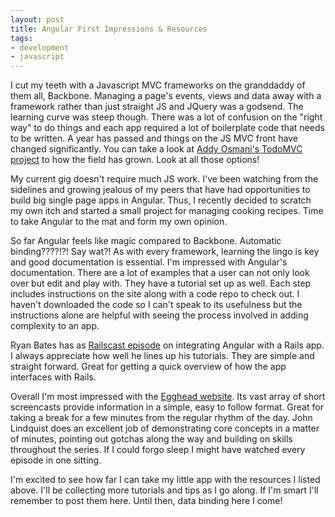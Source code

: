 ```yaml
---
layout: post
title: Angular First Impressions & Resources
tags:
- development
- javascript
---
```


<p>I cut my teeth with a Javascript MVC frameworks on the granddaddy of them all, Backbone. Managing a page's events, views and data away with a framework rather than just straight JS and JQuery was a godsend. The learning curve was steep though. There was a lot of confusion on the "right way" to do things and each app required a lot of boilerplate code that needs to be written. A year has passed and things on the JS MVC front have changed significantly. You can take a look at <a href="https://todomvc.com/">Addy Osmani's TodoMVC project</a> to how the field has grown. Look at all those options!</p>

<!--post break-->

<p>My current gig doesn't require much JS work. I've been watching from the sidelines and growing jealous of my peers that have had opportunities to build big single page apps in Angular. Thus, I recently decided to scratch my own itch and started a small project for managing cooking recipes. Time to take Angular to the mat and form my own opinion.</p>

<p>So far Angular feels like magic compared to Backbone. Automatic binding????!?! Say wat?! As with every framework, learning the lingo is key and good documentation is essential. I'm impressed with <a hre="https://docs.angularjs.org/guide/index">Angular's documentation</a>. There are a lot of examples that a user can not only look over but edit and play with. They have a tutorial set up as well. Each step includes instructions on the site along with a code repo to check out. I haven't downloaded the code so I can't speak to its usefulness but the instructions alone are helpful with seeing the process involved in adding complexity to an app.</p>

<p>Ryan Bates has as <a href="https://railscasts.com/episodes/405-angularjs">Railscast episode</a> on integrating Angular with a Rails app. I always appreciate how well he lines up his tutorials. They are simple and straight forward. Great for getting a quick overview of how the app interfaces with Rails.</p>

<p>Overall I'm most impressed with the <a href="https://egghead.io/">Egghead website</a>. Its vast array of short screencasts provide information in a simple, easy to follow format. Great for taking a break for a few minutes from the regular rhythm of the day. John Lindquist does an excellent job of demonstrating core concepts in a matter of minutes, pointing out gotchas along the way and building on skills throughout the series. If I could forgo sleep I might have watched every episode in one sitting.</p>

<p>I'm excited to see how far I can take my little app with the resources I listed above. I'll be collecting more tutorials and tips as I go along. If I'm smart I'll remember to post them here. Until then, data binding here I come!</p>